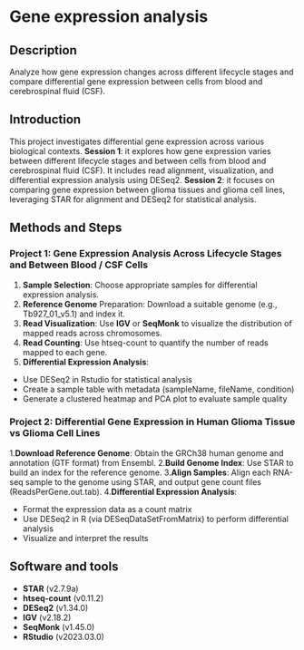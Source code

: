 # Gene expression analysis

## Description
Analyze how gene expression changes across different lifecycle stages and compare differential gene expression between cells from blood and cerebrospinal fluid (CSF).

## Introduction
This project investigates differential gene expression across various biological contexts.
**Session 1**: it explores how gene expression varies between different lifecycle stages and between cells from blood and cerebrospinal fluid (CSF). It includes read alignment, visualization, and differential expression analysis using DESeq2. 
**Session 2**: it focuses on comparing gene expression between glioma tissues and glioma cell lines, leveraging STAR for alignment and DESeq2 for statistical analysis.

## Methods and Steps

### Project 1: Gene Expression Analysis Across Lifecycle Stages and Between Blood / CSF Cells
1. **Sample Selection**: Choose appropriate samples for differential expression analysis.
2. **Reference Genome** Preparation: Download a suitable genome (e.g., Tb927_01_v5.1) and index it.
3. **Read Visualization**: Use **IGV** or **SeqMonk** to visualize the distribution of mapped reads across chromosomes.
4. **Read Counting**: Use htseq-count to quantify the number of reads mapped to each gene.
5. **Differential Expression Analysis**:
  - Use DESeq2 in Rstudio for statistical analysis
  - Create a sample table with metadata (sampleName, fileName, condition)
  - Generate a clustered heatmap and PCA plot to evaluate sample quality

### Project 2: Differential Gene Expression in Human Glioma Tissue vs Glioma Cell Lines
1.**Download Reference Genome**: Obtain the GRCh38 human genome and annotation (GTF format) from Ensembl.
2.**Build Genome Index**: Use STAR to build an index for the reference genome.
3.**Align Samples**: Align each RNA-seq sample to the genome using STAR, and output gene count files (ReadsPerGene.out.tab).
4.**Differential Expression Analysis**:
  - Format the expression data as a count matrix
  - Use DESeq2 in R (via DESeqDataSetFromMatrix) to perform differential analysis
  - Visualize and interpret the results

## Software and tools
 - **STAR** (v2.7.9a)
 - **htseq-count** (v0.11.2)
 - **DESeq2** (v1.34.0)
 - **IGV** (v2.18.2)
 - **SeqMonk** (v1.45.0)
 - **RStudio** (v2023.03.0)
